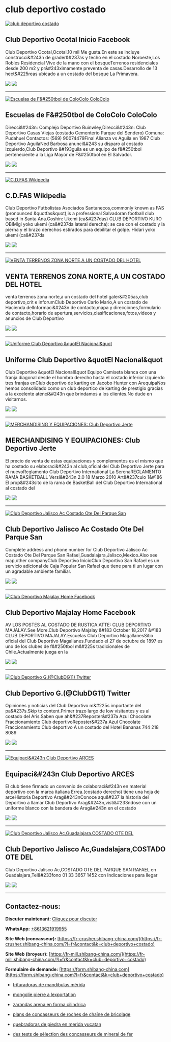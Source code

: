 # club deportivo costado

<a href="https://swt.shibang-china.com/?l=fr&img&k=club+deportivo+costado" target="_blank">![club deportivo costado](http://static.shibang-china.com/all-800x300/673.jpg)</a>

## Club Deportivo Ocotal Inicio Facebook
Club Deportivo Ocotal,Ocotal.10 mil Me gusta.En este se incluye construcci&#243n de grader&#237as y techo en el costado Noroeste,Los Robles Residencial Vive de la mano con el bosqueTerrenos residenciales desde 200 m2 y pr&#243ximamente preventa de casas.Desarrollo de 13 hect&#225reas ubicado a un costado del bosque La Primavera.


<a href="https://whatsapp.shibangsoft.com/WhatsApp.php" target="_blank" title="WhatsApp">![](http://static.shibang-china.com/icon/whatsapp.png)</a> <a href="https://swt.shibang-china.com/?l=fr&icon&k=club+deportivo+costado" target="_blank">![](http://static.shibang-china.com/icon/chat-fr.png)</a>

---

<a href="https://swt.shibang-china.com/?l=fr&img&k=club+deportivo+costado" target="_blank">![Escuelas de F&#250tbol de ColoColo ColoColo](http://static.shibang-china.com/all-800x300/746.jpg)</a>

## Escuelas de F&#250tbol de ColoColo ColoColo
Direcci&#243n: Complejo Deportivo Buinwley,Direcci&#243n: Club Deportivo Casas Viejas (costado Cementerio Parque del Sendero) Comuna: Pudahuel Contactos: (569) 90074479Final Alianza vs Aguila en 1987 Club Deportivo AguilaNed Barbosa anunci&#243 su disparo al costado izquierdo,Club Deportivo &#193guila es un equipo de f&#250tbol perteneciente a la Liga Mayor de F&#250tbol en El Salvador.


<a href="https://whatsapp.shibangsoft.com/WhatsApp.php" target="_blank" title="WhatsApp">![](http://static.shibang-china.com/icon/whatsapp.png)</a> <a href="https://swt.shibang-china.com/?l=fr&icon&k=club+deportivo+costado" target="_blank">![](http://static.shibang-china.com/icon/chat-fr.png)</a>

---

<a href="https://swt.shibang-china.com/?l=fr&img&k=club+deportivo+costado" target="_blank">![C.D.FAS Wikipedia](http://static.shibang-china.com/all-800x300/1163.jpg)</a>

## C.D.FAS Wikipedia
Club Deportivo Futbolistas Asociados Santanecos,commonly known as FAS (pronounced &quotfas&quot),is a professional Salvadoran football club based in Santa Ana.Goshin: Ukemi (ca&#237das) CLUB DEPORTIVO KURO OBIMigi yoko ukemi (ca&#237da lateral derecha): se cae con el costado y la pierna y el brazo derechos estirados para debilitar el golpe. Hidari yoko ukemi (ca&#237da


<a href="https://whatsapp.shibangsoft.com/WhatsApp.php" target="_blank" title="WhatsApp">![](http://static.shibang-china.com/icon/whatsapp.png)</a> <a href="https://swt.shibang-china.com/?l=fr&icon&k=club+deportivo+costado" target="_blank">![](http://static.shibang-china.com/icon/chat-fr.png)</a>

---

<a href="https://swt.shibang-china.com/?l=fr&img&k=club+deportivo+costado" target="_blank">![VENTA TERRENOS ZONA NORTE,A UN COSTADO DEL HOTEL](http://static.shibang-china.com/all-800x300/1465.jpg)</a>

## VENTA TERRENOS ZONA NORTE,A UN COSTADO DEL HOTEL
venta terrenos zona norte,a un costado del hotel galer&#205as,club deportivo,crit e inforumClub Deportivo Carlo Mario,A un costado de Hacienda delInformaci&#243n de contacto,mapa y direcciones,formulario de contacto,horario de apertura,servicios,clasificaciones,fotos,videos y anuncios de Club Deportivo


<a href="https://whatsapp.shibangsoft.com/WhatsApp.php" target="_blank" title="WhatsApp">![](http://static.shibang-china.com/icon/whatsapp.png)</a> <a href="https://swt.shibang-china.com/?l=fr&icon&k=club+deportivo+costado" target="_blank">![](http://static.shibang-china.com/icon/chat-fr.png)</a>

---

<a href="https://swt.shibang-china.com/?l=fr&img&k=club+deportivo+costado" target="_blank">![Uniforme Club Deportivo &quotEl Nacional&quot](http://static.shibang-china.com/all-800x300/859.jpg)</a>

## Uniforme Club Deportivo &quotEl Nacional&quot
Club Deportivo &quotEl Nacional&quot Equipo Camiseta blanca con una franja diagonal desde el hombro derecho hasta el costado inferior izquierdo tres franjas enClub deportivo de karting en Jacobo Hunter con ArequipaNos hemos consolidado como un club deportico de karting de prestigio gracias a la excelente atenci&#243n que brindamos a los clientes.No dude en visitarnos.


<a href="https://whatsapp.shibangsoft.com/WhatsApp.php" target="_blank" title="WhatsApp">![](http://static.shibang-china.com/icon/whatsapp.png)</a> <a href="https://swt.shibang-china.com/?l=fr&icon&k=club+deportivo+costado" target="_blank">![](http://static.shibang-china.com/icon/chat-fr.png)</a>

---

<a href="https://swt.shibang-china.com/?l=fr&img&k=club+deportivo+costado" target="_blank">![MERCHANDISING Y EQUIPACIONES: Club Deportivo Jerte](http://static.shibang-china.com/all-800x300/1514.jpg)</a>

## MERCHANDISING Y EQUIPACIONES: Club Deportivo Jerte
El precio de venta de estas equipaciones y complementos es el mismo que ha costado su elaboraci&#243n al club,oficial del Club Deportivo Jerte para el nuevoReglamento Club Deportivo International La SerenaREGLAMENTO RAMA BASKETBALL Versi&#243n 2.0 18 Marzo 2010 Art&#237culo 1&#186 El prop&#243sito de la rama de BasketBall del Club Deportivo International al costado del


<a href="https://whatsapp.shibangsoft.com/WhatsApp.php" target="_blank" title="WhatsApp">![](http://static.shibang-china.com/icon/whatsapp.png)</a> <a href="https://swt.shibang-china.com/?l=fr&icon&k=club+deportivo+costado" target="_blank">![](http://static.shibang-china.com/icon/chat-fr.png)</a>

---

<a href="https://swt.shibang-china.com/?l=fr&img&k=club+deportivo+costado" target="_blank">![Club Deportivo Jalisco Ac Costado Ote Del Parque San](http://static.shibang-china.com/all-800x300/762.jpg)</a>

## Club Deportivo Jalisco Ac Costado Ote Del Parque San
Complete address and phone number for Club Deportivo Jalisco Ac Costado Ote Del Parque San Rafael,Guadalajara,Jalisco,Mexico.Also see map,other companyClub Deportivo InicioClub Deportivo San Rafael es un servicio adicional de Caja Popular San Rafael que tiene para ti un lugar con un agradable ambiente familiar.


<a href="https://whatsapp.shibangsoft.com/WhatsApp.php" target="_blank" title="WhatsApp">![](http://static.shibang-china.com/icon/whatsapp.png)</a> <a href="https://swt.shibang-china.com/?l=fr&icon&k=club+deportivo+costado" target="_blank">![](http://static.shibang-china.com/icon/chat-fr.png)</a>

---

<a href="https://swt.shibang-china.com/?l=fr&img&k=club+deportivo+costado" target="_blank">![Club Deportivo Majalay Home Facebook](http://static.shibang-china.com/all-800x300/1517.jpg)</a>

## Club Deportivo Majalay Home Facebook
AV LOS POSTES AL COSTADO DE RUSTICA.ATTE: CLUB DEPORTIVO MAJALAY.See More.Club Deportivo Majalay &#183 October 18,2017 &#183 CLUB DEPORTIVO MAJALAY.Escuelas Club Deportivo MagallanesSitio oficial del Club Deportivo Magallanes.Fundado el 27 de octubre de 1897 es uno de los clubes de f&#250tbol m&#225s tradicionales de Chile.Actualmente juega en la


<a href="https://whatsapp.shibangsoft.com/WhatsApp.php" target="_blank" title="WhatsApp">![](http://static.shibang-china.com/icon/whatsapp.png)</a> <a href="https://swt.shibang-china.com/?l=fr&icon&k=club+deportivo+costado" target="_blank">![](http://static.shibang-china.com/icon/chat-fr.png)</a>

---

<a href="https://swt.shibang-china.com/?l=fr&img&k=club+deportivo+costado" target="_blank">![Club Deportivo G.(@ClubDG11) Twitter](http://static.shibang-china.com/all-800x300/1212.jpg)</a>

## Club Deportivo G.(@ClubDG11) Twitter
Opiniones y noticias del Club Deportivo m&#225s importante del pa&#237s.Skip to content.Primer trazo largo de low visitantes y es al costado del Aris.Saben que ah&#237Reposter&#237a Azul Chocolate Fraccionamiento Club deportivoReposter&#237a Azul Chocolate Fraccionamiento Club deportivo A un costado del Hotel Bananas 744 218 8089


<a href="https://whatsapp.shibangsoft.com/WhatsApp.php" target="_blank" title="WhatsApp">![](http://static.shibang-china.com/icon/whatsapp.png)</a> <a href="https://swt.shibang-china.com/?l=fr&icon&k=club+deportivo+costado" target="_blank">![](http://static.shibang-china.com/icon/chat-fr.png)</a>

---

<a href="https://swt.shibang-china.com/?l=fr&img&k=club+deportivo+costado" target="_blank">![Equipaci&#243n Club Deportivo ARCES](http://static.shibang-china.com/all-800x300/1170.jpg)</a>

## Equipaci&#243n Club Deportivo ARCES
El club tiene firmado un convenio de colaboraci&#243n en material deportivo con la marca italiana Errea.(costado derecho) tiene una hoja de arceHistoria Deportivo Arag&#243nConoce aqu&#237 la historia del Deportivo a llamar Club Deportivo Arag&#243n,visti&#233ndose con un uniforme blanco con la bandera de Arag&#243n en el costado


<a href="https://whatsapp.shibangsoft.com/WhatsApp.php" target="_blank" title="WhatsApp">![](http://static.shibang-china.com/icon/whatsapp.png)</a> <a href="https://swt.shibang-china.com/?l=fr&icon&k=club+deportivo+costado" target="_blank">![](http://static.shibang-china.com/icon/chat-fr.png)</a>

---

<a href="https://swt.shibang-china.com/?l=fr&img&k=club+deportivo+costado" target="_blank">![Club Deportivo Jalisco Ac,Guadalajara,COSTADO OTE DEL](http://static.shibang-china.com/all-800x300/4.jpg)</a>

## Club Deportivo Jalisco Ac,Guadalajara,COSTADO OTE DEL
Club Deportivo Jalisco Ac,COSTADO OTE DEL PARQUE SAN RAFAEL en Guadalajara,Tel&#233fono 01 33 3657 1452 con Indicaciones para llegar

<a href="https://whatsapp.shibangsoft.com/WhatsApp.php" target="_blank" title="WhatsApp">![](http://static.shibang-china.com/icon/whatsapp.png)</a> <a href="https://swt.shibang-china.com/?l=fr&icon&k=club+deportivo+costado" target="_blank">![](http://static.shibang-china.com/icon/chat-fr.png)</a>

---
## Contactez-nous:

**Discuter maintenant:** [Cliquez pour discuter](https://swt.shibang-china.com?l=fr&contact&k=club+deportivo+costado)

**WhatsApp:**  [+8613621919955](https://whatsapp.shibangsoft.com/WhatsApp.php)

**Site Web (concasseur):** [https://fr-crusher.shibang-china.com/](https://fr-crusher.shibang-china.com/?l=fr&contact&k=club+deportivo+costado)

**Site Web (broyeur):** [https://fr-mill.shibang-china.com/](https://fr-mill.shibang-china.com/?l=fr&contact&k=club+deportivo+costado)

**Formulaire de demande:** [https://form.shibang-china.com](https://form.shibang-china.com?l=fr&contact&k=club+deportivo+costado)

* [trituradoras de mandibulas mérida](../63/trituradoras%20de%20mandibulas%20m%C3%A9rida.md)

* [mongolie pierre a lexportation](../61/mongolie%20pierre%20a%20lexportation.md)

* [zarandas arena en forma cilindrica](../62/zarandas%20arena%20en%20forma%20cilindrica.md)

* [plans de concasseurs de roches de chaîne de bricolage](../65/plans%20de%20concasseurs%20de%20roches%20de%20cha%C3%AEne%20de%20bricolage.md)

* [quebradoras de piedra en merida yucatan](../64/quebradoras%20de%20piedra%20en%20merida%20yucatan.md)

* [des tests de sélection des concasseurs de minerai de fer](../61/des%20tests%20de%20s%C3%A9lection%20des%20concasseurs%20de%20minerai%20de%20fer.md)